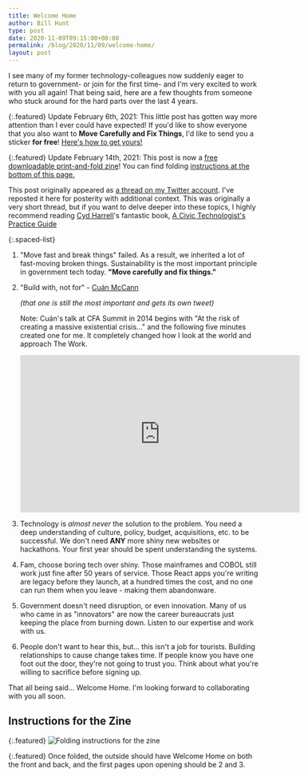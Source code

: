 ```yaml
---
title: Welcome Home
author: Bill Hunt
type: post
date: 2020-11-09T09:15:00+00:00
permalink: /blog/2020/11/09/welcome-home/
layout: post
---
```


I see many of my former technology-colleagues now suddenly eager to
return to government- or join for the first time- and I'm very excited
to work with you all again! That being said, here are a few thoughts
from someone who stuck around for the hard parts over the last 4
years.

{:.featured}
Update February 6th, 2021: This little post has gotten way more attention than I ever could have expected! If you'd like to show everyone that you also want to **Move Carefully and Fix Things**, I'd like to send you a sticker **for free**! [Here's how to get yours!](/move-carefully/)

{:.featured}
Update February 14th, 2021: This post is now a [free downloadable print-and-fold zine](//billhunt.dev/uploads/2021/02/welcome-home-zine.pdf)! You can find folding [instructions at the bottom of this page.](#instructions-for-the-zine)


This post originally appeared as [a thread on my Twitter
account](https://twitter.com/krusynth/status/1325804228426805248).
I've reposted it here for posterity with additional context. This was
originally a very short thread, but if you want to delve deeper into
these topics, I highly recommend reading [Cyd
Harrell](https://twitter.com/cydharrell)'s
fantastic book, [A Civic Technologist's Practice
Guide](https://cydharrell.com/book/)

{:.spaced-list}
1. "Move fast and break things" failed. As a result, we inherited a
lot of fast-moving broken things. Sustainability is the most important
principle in government tech today. **"Move carefully and fix
things."**

2. "Build with, not for" -
[Cuán McCann](https://linktr.ee/buildwith)

    *(that one is still the most important and gets its own tweet)*

    Note: Cuán's talk at CFA Summit in 2014 begins with "At the
    risk of creating a massive existential crisis..." and the following
    five minutes created one for me. It completely changed how I look at the
    world and approach The Work.

    <iframe width="560" height="315" src="https://www.youtube.com/embed/sbqNkz_mjng" frameborder="0" allow="accelerometer; autoplay; clipboard-write; encrypted-media; gyroscope; picture-in-picture" allowfullscreen></iframe>

3. Technology is *almost never* the solution to the problem. You need
a deep understanding of culture, policy, budget, acquisitions, etc. to
be successful. We don't need **ANY** more shiny new websites or
hackathons. Your first year should be spent understanding the
systems.

4. Fam, choose boring tech over shiny. Those mainframes and COBOL still
work just fine after 50 years of service. Those React apps you're
writing are legacy before they launch, at a hundred times the cost, and
no one can run them when you leave - making them abandonware.

5. Government doesn't need disruption, or even innovation. Many of us
who came in as "innovators" are now the career bureaucrats just
keeping the place from burning down. Listen to our expertise and work
with us.

6. People don't want to hear this, but... this isn't a job for
tourists. Building relationships to cause change takes time. If people
know you have one foot out the door, they're not going to trust you.
Think about what you're willing to sacrifice before signing up.

That all being said... Welcome Home. I'm looking forward to
collaborating with you all soon.

## Instructions for the Zine

{:.featured}
![Folding instructions for the zine](//billhunt.dev/uploads/2021/02/zine-instructions.png)

{:.featured}
Once folded, the outside should have Welcome Home on both the front and back, and the first pages upon opening should be 2 and 3.